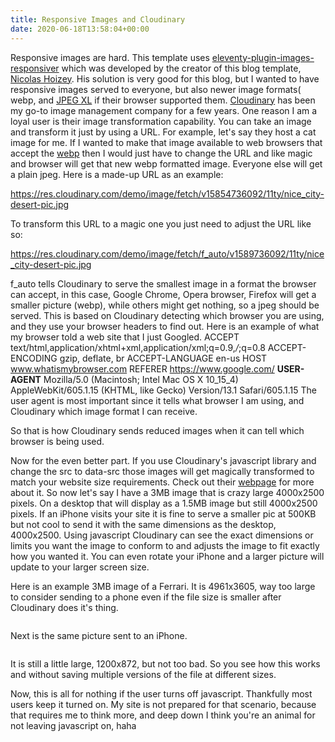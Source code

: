 ```yaml
---
title: Responsive Images and Cloudinary
date: 2020-06-18T13:58:04+00:00
---
```


Responsive images are hard. This template uses [eleventy-plugin-images-responsiver](https://nhoizey.github.io/eleventy-plugin-images-responsiver) which was developed by the creator of this blog template, [Nicolas Hoizey](https://github.com/nhoizey).
His solution is very good for this blog, but I wanted to have responsive images served to everyone, but also newer image formats( webp, and [JPEG XL](https://nicolas-hoizey.com/links/2020/05/27/how-jpeg-xl-compares-to-other-image-codecs) if their browser supported them.
[Cloudinary](https://cloudinary.com) has been my go-to image management company for a few years. One reason I am a loyal user is their image transformation capability. You can take an image and transform it just by using a URL. For example, let's say they host a cat image for me. If I wanted to make that image available to web browsers that accept the [webp](https://developers.google.com/speed/webp) then I would just have to change the URL and like magic and browser will get that new webp formatted image. Everyone else will get a plain jpeg.
Here is a made-up URL as an example:

https://res.cloudinary.com/demo/image/fetch/v15854736092/11ty/nice_city-desert-pic.jpg

To transform this URL to a magic one you just need to adjust the URL like so:

https://res.cloudinary.com/demo/image/fetch/f_auto/v1589736092/11ty/nice_city-desert-pic.jpg

f_auto tells Cloudinary to serve the smallest image in a format the browser can accept, in this case, Google Chrome, Opera browser, Firefox will get a smaller picture (webp), while others might get nothing, so a jpeg should be served. This is based on Cloudinary detecting which browser you are using, and they use your browser headers to find out.
Here is an example of what my browser told a web site that I just Googled.
ACCEPT text/html,application/xhtml+xml,application/xml;q=0.9,*/*;q=0.8
ACCEPT-ENCODING gzip, deflate, br
ACCEPT-LANGUAGE en-us
HOST www.whatismybrowser.com
REFERER https://www.google.com/
**USER-AGENT** Mozilla/5.0 (Macintosh; Intel Mac OS X 10_15_4) AppleWebKit/605.1.15 (KHTML, like Gecko) Version/13.1 Safari/605.1.15
The user agent is most important since it tells what browser I am using, and Cloudinary which image format I can receive.

So that is how Cloudinary sends reduced images when it can tell which browser is being used.

Now for the even better part. If you use Cloudinary's javascript library and change the src to data-src those images will get magically transformed to match your website size requirements. Check out their [webpage](https://cloudinary.com/documentation/responsive_images#automating_responsive_images_with_javascript) for more about it.
So now let's say I have a 3MB image that is crazy large 4000x2500 pixels. On a desktop that will display as a 1.5MB image but still 4000x2500 pixels. If an iPhone visits your site it is fine to serve a smaller pic at 500KB but not cool to send it with the same dimensions as the desktop, 4000x2500. 
Using javascript Cloudinary can see the exact dimensions or limits you want the image to conform to and adjusts the image to fit exactly how you wanted it. You can even rotate your iPhone and a larger picture will update to your larger screen size.

Here is an example 3MB image of a Ferrari. It is 4961x3605, way too large to consider sending to a phone even if the file size is smaller after Cloudinary does it's thing.
<img
   data-src="https://res.cloudinary.com/paulportfolio/image/upload/w_auto,c_scale,q_auto,f_auto,dpr_auto/v1592493970/11ty/ferrari-pista-3.jpg"
alt=""
class="cld-responsive" />

<img
   data-src="https://res.cloudinary.com/paulportfolio/image/upload/w_auto,c_scale,q_auto,f_auto,dpr_auto/v1592494095/11ty/ImageInfo.png"
alt=""
class="cld-responsive" />

Next is the same picture sent to an iPhone.

<img
   data-src="https://res.cloudinary.com/paulportfolio/image/upload/w_auto,c_scale,q_auto,f_auto,dpr_auto/v1592495043/11ty/IMG_1115.png"
alt=""
class="cld-responsive" />

It is still a little large, 1200x872, but not too bad. So you see how this works and without saving multiple versions of the file at different sizes.



Now, this is all for nothing if the user turns off javascript. Thankfully most users keep it turned on. My site is not prepared for that scenario, because that requires me to think more, and deep down I think you're an animal for not leaving javascript on, haha
